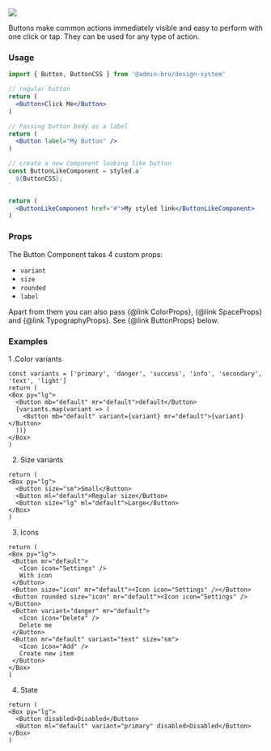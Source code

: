 <img src="components/button.png" />

Buttons make common actions immediately visible and easy to perform with one click or tap.
They can be used for any type of action.

### Usage

```jsx
import { Button, ButtonCSS } from '@admin-bro/design-system'

// regular button
return (
  <Button>Click Me</Button>
)

// Passing button body as a label
return (
  <Button label="My Button" />
)

// create a new Component looking like button
const ButtonLikeComponent = styled.a`
  ${ButtonCSS};
`

return (
  <ButtonLikeComponent href="#">My styled link</ButtonLikeComponent>
)
```

### Props

The Button Component takes 4 custom props:

- `variant`
- `size`
- `rounded`
- `label`

Apart from them you can also pass {@link ColorProps}, {@link SpaceProps}
and {@link TypographyProps}. See {@link ButtonProps} below.

### Examples

1 .Color variants

```reactComponent
const variants = ['primary', 'danger', 'success', 'info', 'secondary', 'text', 'light']
return (
<Box py="lg">
  <Button mb="default" mr="default">default</Button>
  {variants.map(variant => (
    <Button mb="default" variant={variant} mr="default">{variant}</Button>
  ))}
</Box>
)
```

2. Size variants

```reactComponent
return (
<Box py="lg">
  <Button size="sm">Small</Button>
  <Button ml="default">Regular size</Button>
  <Button size="lg" ml="default">Large</Button>
</Box>
)
```

3. Icons

```reactComponent
return (
<Box py="lg">
 <Button mr="default">
   <Icon icon="Settings" />
   With icon
 </Button>
 <Button size="icon" mr="default"><Icon icon="Settings" /></Button>
 <Button rounded size="icon" mr="default"><Icon icon="Settings" /></Button>
 <Button variant="danger" mr="default">
   <Icon icon="Delete" />
   Delete me
 </Button>
 <Button mr="default" variant="text" size="sm">
   <Icon icon="Add" />
   Create new item
 </Button>
</Box>
)
```

4. State

```reactComponent
return (
<Box py="lg">
  <Button disabled>Disabled</Button>
  <Button ml="default" variant="primary" disabled>Disabled</Button>
</Box>
)
```